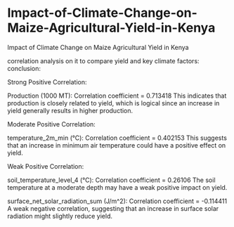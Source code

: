 # Impact-of-Climate-Change-on-Maize-Agricultural-Yield-in-Kenya
Impact of Climate Change on Maize Agricultural Yield in Kenya

correlation analysis on it to compare yield and key climate factors:
conclusion:

Strong Positive Correlation:

Production (1000 MT): Correlation coefficient = 0.713418
This indicates that production is closely related to yield, which is logical since an increase in yield generally results in higher production.

Moderate Positive Correlation:

temperature_2m_min (°C): Correlation coefficient = 0.402153
This suggests that an increase in minimum air temperature could have a positive effect on yield.

Weak Positive Correlation:

soil_temperature_level_4 (°C): Correlation coefficient = 0.26106
The soil temperature at a moderate depth may have a weak positive impact on yield.

surface_net_solar_radiation_sum (J/m^2): Correlation coefficient = -0.114411
A weak negative correlation, suggesting that an increase in surface solar radiation might slightly reduce yield.
